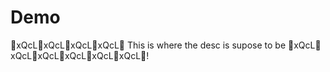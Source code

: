 # Demo


🤑xQcL🤑xQcL🤑xQcL🤑xQcL🤑 This is where the desc is supose to be 🤑xQcL🤑xQcL🤑xQcL🤑xQcL🤑xQcL🤑xQcL🤑!
